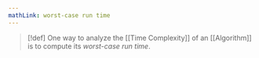 ```yaml
---
mathLink: worst-case run time
---
```

>[!def]
>One way to analyze the [[Time Complexity]] of an [[Algorithm]] is to compute its *worst-case run time*.